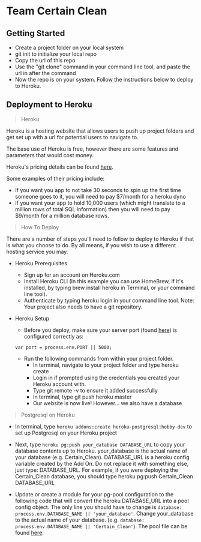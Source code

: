 # Team Certain Clean

## Getting Started

- Create a project folder on your local system
- git init to initialize your local repo
- Copy the url of this repo
- Use the "git clone" command in your command line tool, and paste the url in after the command
- Now the repo is on your system.  Follow the instructions below to deploy to Heroku.

## Deployment to Heroku

>Heroku

Heroku is a hosting website that allows users to push up project folders and get set up with a url for potential users to navigate to.  

The base use of Heroku is free, however there are some features and parameters that would cost money.

Heroku's pricing details can be found [here](https://www.heroku.com/pricing).

Some examples of their pricing include:
- If you want you app to not take 30 seconds to spin up the first time someone goes to it, you will need to pay $7/month for a heroku dyno
- If you want your app to hold 10,000 users (which might translate to a million rows of total SQL information) then you will need to pay $9/month for a million database rows.

>How To Deploy

There are a number of steps you'll need to follow to deploy to Heroku if that is what you choose to do.  By all means, if you wish to use a different hosting service you may.

- Heroku Prerequisites
    - Sign up for an account on Heroku.com
    - Install Heroku CLI (In this example you can use HomeBrew, if it's installed, by typing brew install heroku in Terminal, or your command line tool).
    - Authenticate by typing heroku login in your command line tool.
    Note: Your project also needs to have a git repository.

- Heroku Setup
    - Before you deploy, make sure your server port (found [here](server/server.js)) is configured correctly as:
    
    ```var port = process.env.PORT || 5000;```

    - Run the following commands from within your project folder.
        - In terminal, navigate to your project folder and type heroku create
        - Login in if prompted using the credentials you created your Heroku account with.
        - Type git remote -v to ensure it added successfully
        - In terminal, type git push heroku master
        - Our website is now live! However... we also have a database

>Postgresql on Heroku

- In terminal, type ```heroku addons:create heroku-postgresql:hobby-dev``` to set up Postgresql on your Heroku project

- Next, type ```heroku pg:push your_database DATABASE_URL``` to copy your database contents up to Heroku. your_database is the actual name of your database (e.g. Certain_Clean). DATABASE_URL is a heroku config variable created by the Add On. Do not replace it with something else, just type: DATABASE_URL. For example, if you were deploying the Certain_Clean database, you should type heroku pg:push Certain_Clean DATABASE_URL

- Update or create a module for your pg-pool configuration to the following code that will convert the heroku DATABASE_URL into a pool config object. The only line you should have to change is ```database: process.env.DATABASE_NAME || 'your_database'```. Change your_database to the actual name of your database. (e.g. ```database: process.env.DATABASE_NAME || 'Certain_Clean'```).  The pool file can be found [here](/server/modules/pool.js).